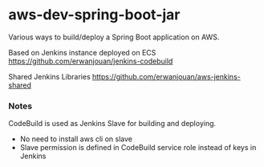 # aws-dev-spring-boot-jar

Various ways to build/deploy a Spring Boot application on AWS.

Based on Jenkins instance deployed on ECS
https://github.com/erwanjouan/jenkins-codebuild

Shared Jenkins Libraries
https://github.com/erwanjouan/aws-jenkins-shared


### Notes

CodeBuild is used as Jenkins Slave for building and deploying.
- No need to install aws cli on slave
- Slave permission is defined in CodeBuild service role instead of keys in Jenkins 